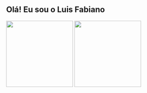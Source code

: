 ## Olá! Eu sou o Luis Fabiano

<div>
    <a href="https://github.com/LuisFabiano1006"></a>
    <img height="180em"
        src="https://github-readme-stats.vercel.app/api?username=LuisFabiano1006&show_icons=true&theme=dark&include_all_commits=true&count_private=true" />
    <img height="180em" src="https://github-readme-stats.vercel.app/api/top-langs/?username=LuisFabiano1006&layout=compact&langs_count=6&theme=dark"/>
</div>
